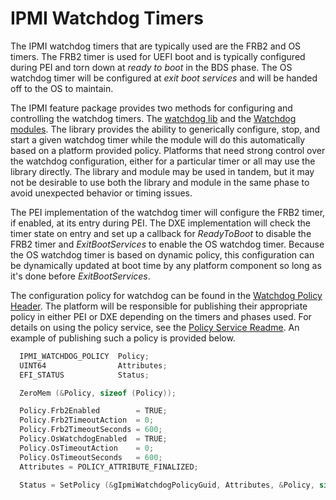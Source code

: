 # IPMI Watchdog Timers

The IPMI watchdog timers that are typically used are the FRB2 and OS timers. The
FRB2 timer is used for UEFI boot and is typically configured during PEI and torn
down at _ready to boot_ in the BDS phase. The OS watchdog timer will be configured
at _exit boot services_ and will be handed off to the OS to maintain.

The IPMI feature package provides two methods for configuring and controlling the
watchdog timers. The [watchdog lib](../Include/Library/IpmiWatchdogLib.h) and
the [Watchdog modules](../IpmiWatchdog/). The library provides the ability to
generically configure, stop, and start a given watchdog timer while the module
will do this automatically based on a platform provided policy. Platforms that need
strong control over the watchdog configuration, either for a particular timer
or all may use the library directly. The library and module may be used in tandem,
but it may not be desirable to use both the library and module in the same phase
to avoid unexpected behavior or timing issues.

The PEI implementation of the watchdog timer will configure the FRB2 timer, if
enabled, at its entry during PEI. The DXE implementation will check the timer
state on entry and set up a callback for _ReadyToBoot_ to disable the FRB2 timer
and _ExitBootServices_ to enable the OS watchdog timer. Because the OS watchdog
timer is based on dynamic policy, this configuration can be dynamically updated at
boot time by any platform component so long as it's done before _ExitBootServices_.

The configuration policy for watchdog can be found in the [Watchdog Policy Header](../Include/Guid/IpmiWatchdogPolicy.h).
The platform will be responsible for publishing their appropriate policy in either
PEI or DXE depending on the timers and phases used. For details on using the policy
service, see the [Policy Service Readme](https://github.com/microsoft/mu_basecore/blob/release/202302/PolicyServicePkg/README.md).
An example of publishing such a policy is provided below.

```C
  IPMI_WATCHDOG_POLICY  Policy;
  UINT64                Attributes;
  EFI_STATUS            Status;

  ZeroMem (&Policy, sizeof (Policy));

  Policy.Frb2Enabled        = TRUE;
  Policy.Frb2TimeoutAction  = 0;
  Policy.Frb2TimeoutSeconds = 600;
  Policy.OsWatchdogEnabled  = TRUE;
  Policy.OsTimeoutAction    = 0;
  Policy.OsTimeoutSeconds   = 600;
  Attributes = POLICY_ATTRIBUTE_FINALIZED;

  Status = SetPolicy (&gIpmiWatchdogPolicyGuid, Attributes, &Policy, sizeof (Policy));
```
